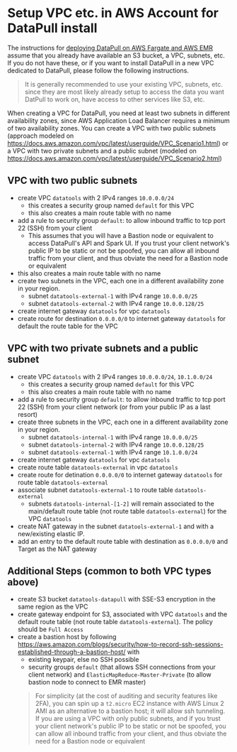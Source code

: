# Setup VPC etc. in AWS Account for DataPull install
The instructions for [deploying DataPull on AWS Fargate and AWS EMR](/install_on_aws) assume that you already have available an S3 bucket, a VPC, subnets, etc. If you do not have these, or if you want to install DataPull in a new VPC dedicated to DataPull, please follow the following instructions. 

> It is generally recommended to use your existing VPC, subnets, etc. since they are most likely already setup to access the data you want DatPull to work on, have access to other services like S3, etc. 

When creating a VPC for DataPull, you need at least two subnets in different availability zones, since AWS Application Load Balancer requires a minimum of two availability zones. You can create a VPC with two public subnets (approach modeled on https://docs.aws.amazon.com/vpc/latest/userguide/VPC_Scenario1.html) or a VPC with two private subnets and a public subnet (modeled on https://docs.aws.amazon.com/vpc/latest/userguide/VPC_Scenario2.html)

## VPC with two public subnets
- create VPC `datatools` with 2 IPv4 ranges `10.0.0.0/24`
    - this creates a security group named `default` for this VPC
    - this also creates a main route table with no name
- add a rule to security group `default`: to allow inbound traffic to tcp port 22 (SSH) from your client
    - This assumes that you will have a Bastion node or equivalent to access DataPull's API and Spark UI. If you trust your client network's public IP to be static or not be spoofed, you can allow all inbound traffic from your client, and thus obviate the need for a Bastion node or equivalent
- this also creates a main route table with no name
- create two subnets in the VPC, each one in a different availability zone in your region.
    - subnet `datatools-external-1` with IPv4 range `10.0.0.0/25`
    - subnet `datatools-external-2` with IPv4 range `10.0.0.128/25`
- create internet gateway `datatools` for vpc `datatools`
- create route for destination `0.0.0.0/0` to internet gateway `datatools` for default the route table for the VPC

## VPC with two private subnets and a public subnet
- create VPC `datatools` with 2 IPv4 ranges `10.0.0.0/24`, `10.1.0.0/24`
    - this creates a security group named `default` for this VPC
    - this also creates a main route table with no name
- add a rule to security group `default`: to allow inbound traffic to tcp port 22 (SSH) from your client network (or from your public IP as a last resort)
- create three subnets in the VPC, each one in a different availability zone in your region.
    - subnet `datatools-internal-1` with IPv4 range `10.0.0.0/25`
    - subnet `datatools-internal-2` with IPv4 range `10.0.0.128/25`
    - subnet `datatools-external-1` with IPv4 range `10.1.0.0/24`
- create internet gateway `datatools` for vpc `datatools`
- create route table `datatools-external` in vpc `datatools`
- create route for detination `0.0.0.0/0` to internet gateway `datatools` for route table `datatools-external`
- associate subnet `datatools-external-1` to route table `datatools-external`
    - subnets `datatools-internal-[1-2]` will remain associated to the main/default route table (not route table `datatools-external`) for the VPC `datatools`
- create NAT gateway in the subnet `datatools-external-1` and with a new/existing elastic IP. 
- add an entry to the default route table with destination as `0.0.0.0/0`  and Target as the NAT gateway

## Additional Steps (common to both VPC types above)
- create S3 bucket `datatools-datapull` with SSE-S3 encryption in the same region as the VPC
- create gateway endpoint for S3, associated with VPC `datatools` and the default route table (not route table `datatools-external`). The policy should be `Full Access`
- create a bastion host by following https://aws.amazon.com/blogs/security/how-to-record-ssh-sessions-established-through-a-bastion-host/ with
    - existing keypair, else no SSH possible
    - security groups `default` (that allows SSH connections from your client network) and `ElasticMapReduce-Master-Private` (to allow bastion node to connect to EMR master)
    > For simplicity (at the cost of auditing and security features like 2FA), you can spin up a `t2.micro` EC2 instance with AWS Linux 2 AMI as an alternative to a bastion host; it will allow ssh tunneling. 
    > If you are using a VPC with only public subnets, and if you trust your client network's public IP to be static or not be spoofed, you can allow all inbound traffic from your client, and thus obviate the need for a Bastion node or equivalent